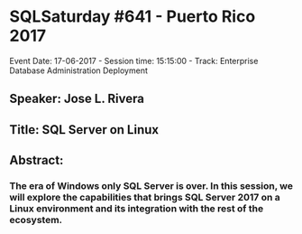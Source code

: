 # SQLSaturday #641 - Puerto Rico 2017
Event Date: 17-06-2017 - Session time: 15:15:00 - Track: Enterprise Database Administration  Deployment
## Speaker: Jose L. Rivera
## Title: SQL Server on Linux
## Abstract:
### The era of Windows only SQL Server is over. In this session, we will explore the capabilities that brings SQL Server 2017 on a Linux environment and its integration with the rest of the ecosystem.
